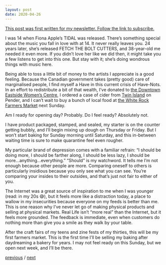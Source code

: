 ```yaml
---
layout: post
date: 2020-04-26
---
```


[This post was first written for my newsletter. Follow the link to subscribe.](https://jessdriscoll.substack.com/p/-i-been-in-here-too-long)

I was 14 when Fiona Apple’s TIDAL was released. There’s something special about the music you fall in love with at 14. It never really leaves you. 24 years later, she’s released FETCH THE BOLT CUTTERS, and 38-year-old me needed it even more. If you didn’t love her like we did then, it might take you a few listens to get into this one. But stay with it; she’s doing wondrous things with music here.

Being able to toss a little bit of money to the artists I appreciate is a good feeling. Because the Canadian government takes (pretty good) care of marginalised people, I find myself a Have in this current crisis of Have-Nots. In an effort to redistribute a bit of that wealth, I’ve donated to [the Downtown Eastside Women’s Centre](http://dewc.ca/), I ordered a case of cider from [Twin Island](https://www.twinislandcider.com/) on Pender, and I can’t wait to buy a bunch of local food at [the White Rock Farmers Market](http://www.whiterockfarmersmarket.ca/) next Sunday.

Am I ready for opening day? Probably. Do I feel ready? Absolutely not.

I have product packaged, stamped, and sealed, my starter is on the counter getting bubbly, and I’ll begin mixing up dough on Thursday or Friday. But I won’t start baking for Sunday morning until Saturday, and this in-between waiting time is sure to make quarantine feel even rougher.

My particular brand of depression comes with a familiar refrain: “I should be doing more, I should be farther along, I should be less lazy, I should be more…anything…everything.” “Should” is my watchword. It tells me I’m not enough because other people are more. Comparing oneself to others is particularly insidious because you only see what you can see. You’re comparing your insides to their outsides, and that’s just not fair to either of you.

The Internet was a great source of inspiration to me when I was younger (read: in my 20s 😅), but it feels more like a distraction today, a place to wallow in my insecurities because everyone on my feeds is better than me. This is one reason why I’ve never let go of making physical products and selling at physical markets. Real Life isn’t “more real” than the Internet, but it feels more grounded. The feedback is immediate, even when customers do nothing more than give you a smile as they walk by your table.

After the craft fairs of my teens and zine fests of my thirties, this will be my first farmers market. This is the first time I’ll be selling my baking after daydreaming a bakery for years. I may not feel ready on this Sunday, but we open next week, and I’ll be there.

<a href="{{page.previous.url}}">previous</a> / <a href="{{page.next.url}}">next</a>
